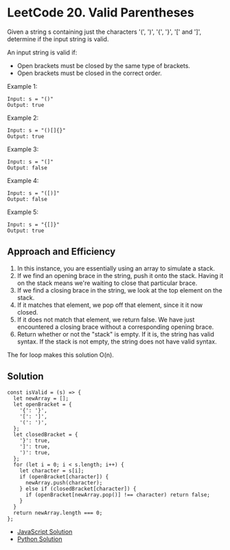 # LeetCode 20. Valid Parentheses
Given a string s containing just the characters '(', ')', '{', '}', '[' and ']', determine if the input string is valid.

An input string is valid if:
- Open brackets must be closed by the same type of brackets.
- Open brackets must be closed in the correct order.
 
Example 1:
```
Input: s = "()"
Output: true
```
Example 2:
```
Input: s = "()[]{}"
Output: true
```
Example 3:
```
Input: s = "(]"
Output: false
```
Example 4:
```
Input: s = "([)]"
Output: false
```
Example 5:
```
Input: s = "{[]}"
Output: true
```


## Approach and Efficiency
1. In this instance, you are essentially using an array to simulate a stack.
1. If we find an opening brace in the string, push it onto the stack. Having it on the stack means we're waiting to close that particular brace.
1. If we find a closing brace in the string, we look at the top element on the stack.
  1. If it matches that element, we pop off that element, since it it now closed. 
  1. If it does not match that element, we return false. We have just encountered a closing brace without a corresponding opening brace. 
1. Return whether or not the "stack" is empty. If it is, the string has valid syntax. If the stack is not empty, the string does not have valid syntax. 

The for loop makes this solution O(n).

## Solution
```
const isValid = (s) => {
  let newArray = [];
  let openBracket = {
    '{': '}',
    '[': ']',
    '(': ')',
  };
  let closedBracket = {
    '}': true,
    ']': true,
    ')': true,
  };
  for (let i = 0; i < s.length; i++) {
    let character = s[i];
    if (openBracket[character]) {
      newArray.push(character);
    } else if (closedBracket[character]) {
      if (openBracket[newArray.pop()] !== character) return false;
    }
  }
  return newArray.length === 0;
};
```
- [JavaScript Solution](./validParentheses.js)
- [Python Solution](../../../../python/code_challenges/strings/valid_parentheses/README.md)
